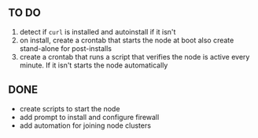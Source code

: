 ## TO DO
1. detect if `curl` is installed and autoinstall if it isn't
2. on  install, create a crontab that starts the node at boot also create stand-alone for post-installs
3. create a crontab that runs a script that verifies the node is active every minute. If it isn't starts the node automatically


## DONE
- create scripts to start the node
- add prompt to install and configure firewall
- add automation for joining node clusters
